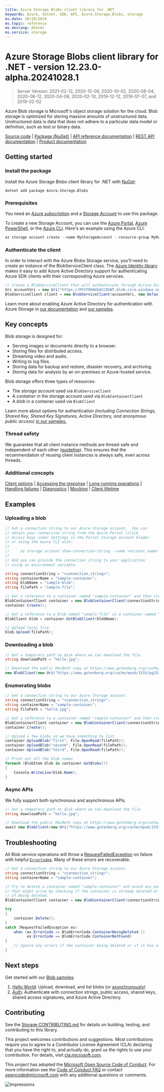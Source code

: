```yaml
---
title: Azure Storage Blobs client library for .NET
keywords: Azure, dotnet, SDK, API, Azure.Storage.Blobs, storage
ms.date: 10/28/2024
ms.topic: reference
ms.devlang: dotnet
ms.service: storage
---
```

# Azure Storage Blobs client library for .NET - version 12.23.0-alpha.20241028.1 


> Server Version: 2021-02-12, 2020-12-06, 2020-10-02, 2020-08-04, 2020-06-12, 2020-04-08, 2020-02-10, 2019-12-12, 2019-07-07, and 2019-02-02

Azure Blob storage is Microsoft's object storage solution for the cloud. Blob
storage is optimized for storing massive amounts of unstructured data.
Unstructured data is data that does not adhere to a particular data model or
definition, such as text or binary data.

[Source code][source] | [Package (NuGet)][package] | [API reference documentation][docs] | [REST API documentation][rest_docs] | [Product documentation][product_docs]

## Getting started

### Install the package

Install the Azure Storage Blobs client library for .NET with [NuGet][nuget]:

```dotnetcli
dotnet add package Azure.Storage.Blobs
```

### Prerequisites

You need an [Azure subscription][azure_sub] and a
[Storage Account][storage_account_docs] to use this package.

To create a new Storage Account, you can use the [Azure Portal][storage_account_create_portal],
[Azure PowerShell][storage_account_create_ps], or the [Azure CLI][storage_account_create_cli].
Here's an example using the Azure CLI:

```Powershell
az storage account create --name MyStorageAccount --resource-group MyResourceGroup --location westus --sku Standard_LRS
```

### Authenticate the client

In order to interact with the Azure Blobs Storage service, you'll need to create an instance of the BlobServiceClient class.  The [Azure Identity library][identity] makes it easy to add Azure Active Directory support for authenticating Azure SDK clients with their corresponding Azure services.

```C# Snippet:SampleSnippetsBlob_Auth
// Create a BlobServiceClient that will authenticate through Active Directory
Uri accountUri = new Uri("https://MYSTORAGEACCOUNT.blob.core.windows.net/");
BlobServiceClient client = new BlobServiceClient(accountUri, new DefaultAzureCredential());
```

Learn more about enabling Azure Active Directory for authentication with Azure Storage in [our documentation][storage_ad] and [our samples](#next-steps).

## Key concepts

Blob storage is designed for:

- Serving images or documents directly to a browser.
- Storing files for distributed access.
- Streaming video and audio.
- Writing to log files.
- Storing data for backup and restore, disaster recovery, and archiving.
- Storing data for analysis by an on-premises or Azure-hosted service.

Blob storage offers three types of resources:

- The _storage account_ used via `BlobServiceClient`
- A _container_ in the storage account used via `BlobContainerClient`
- A _blob_ in a container used via `BlobClient`

Learn more about options for authentication _(including Connection Strings, Shared Key, Shared Key Signatures, Active Directory, and anonymous public access)_ [in our samples.](https://github.com/Azure/azure-sdk-for-net/blob/main/sdk/storage/Azure.Storage.Blobs/samples/Sample02_Auth.cs)

### Thread safety
We guarantee that all client instance methods are thread-safe and independent of each other ([guideline](https://azure.github.io/azure-sdk/dotnet_introduction.html#dotnet-service-methods-thread-safety)). This ensures that the recommendation of reusing client instances is always safe, even across threads.

### Additional concepts
<!-- CLIENT COMMON BAR -->
[Client options](https://github.com/Azure/azure-sdk-for-net/blob/main/sdk/core/Azure.Core/README.md#configuring-service-clients-using-clientoptions) |
[Accessing the response](https://github.com/Azure/azure-sdk-for-net/blob/main/sdk/core/Azure.Core/README.md#accessing-http-response-details-using-responset) |
[Long-running operations](https://github.com/Azure/azure-sdk-for-net/blob/main/sdk/core/Azure.Core/README.md#consuming-long-running-operations-using-operationt) |
[Handling failures](https://github.com/Azure/azure-sdk-for-net/blob/main/sdk/core/Azure.Core/README.md#reporting-errors-requestfailedexception) |
[Diagnostics](https://github.com/Azure/azure-sdk-for-net/blob/main/sdk/core/Azure.Core/samples/Diagnostics.md) |
[Mocking](https://learn.microsoft.com/dotnet/azure/sdk/unit-testing-mocking) |
[Client lifetime](https://devblogs.microsoft.com/azure-sdk/lifetime-management-and-thread-safety-guarantees-of-azure-sdk-net-clients/)
<!-- CLIENT COMMON BAR -->

## Examples

### Uploading a blob

```C# Snippet:SampleSnippetsBlob_Upload
// Get a connection string to our Azure Storage account.  You can
// obtain your connection string from the Azure Portal (click
// Access Keys under Settings in the Portal Storage account blade)
// or using the Azure CLI with:
//
//     az storage account show-connection-string --name <account_name> --resource-group <resource_group>
//
// And you can provide the connection string to your application
// using an environment variable.

string connectionString = "<connection_string>";
string containerName = "sample-container";
string blobName = "sample-blob";
string filePath = "sample-file";

// Get a reference to a container named "sample-container" and then create it
BlobContainerClient container = new BlobContainerClient(connectionString, containerName);
container.Create();

// Get a reference to a blob named "sample-file" in a container named "sample-container"
BlobClient blob = container.GetBlobClient(blobName);

// Upload local file
blob.Upload(filePath);
```

### Downloading a blob

```C# Snippet:SampleSnippetsBlob_Download
// Get a temporary path on disk where we can download the file
string downloadPath = "hello.jpg";

// Download the public MacBeth copy at https://www.gutenberg.org/cache/epub/1533/pg1533.txt
new BlobClient(new Uri("https://www.gutenberg.org/cache/epub/1533/pg1533.txt")).DownloadTo(downloadPath);
```

### Enumerating blobs

```C# Snippet:SampleSnippetsBlob_List
// Get a connection string to our Azure Storage account.
string connectionString = "<connection_string>";
string containerName = "sample-container";
string filePath = "hello.jpg";

// Get a reference to a container named "sample-container" and then create it
BlobContainerClient container = new BlobContainerClient(connectionString, containerName);
container.Create();

// Upload a few blobs so we have something to list
container.UploadBlob("first", File.OpenRead(filePath));
container.UploadBlob("second", File.OpenRead(filePath));
container.UploadBlob("third", File.OpenRead(filePath));

// Print out all the blob names
foreach (BlobItem blob in container.GetBlobs())
{
    Console.WriteLine(blob.Name);
}
```

### Async APIs

We fully support both synchronous and asynchronous APIs.
```C# Snippet:SampleSnippetsBlob_Async
// Get a temporary path on disk where we can download the file
string downloadPath = "hello.jpg";

// Download the public MacBeth copy at https://www.gutenberg.org/cache/epub/1533/pg1533.txt
await new BlobClient(new Uri("https://www.gutenberg.org/cache/epub/1533/pg1533.txt")).DownloadToAsync(downloadPath);
```

## Troubleshooting

All Blob service operations will throw a
[RequestFailedException][RequestFailedException] on failure with
helpful [`ErrorCode`s][error_codes].  Many of these errors are recoverable.

```C# Snippet:SampleSnippetsBlob_Troubleshooting
// Get a connection string to our Azure Storage account.
string connectionString = "<connection_string>";
string containerName = "sample-container";

// Try to delete a container named "sample-container" and avoid any potential race conditions
// that might arise by checking if the container is already deleted or is in the process
// of being deleted.
BlobContainerClient container = new BlobContainerClient(connectionString, containerName);

try
{
    container.Delete();
}
catch (RequestFailedException ex)
    when (ex.ErrorCode == BlobErrorCode.ContainerBeingDeleted ||
          ex.ErrorCode == BlobErrorCode.ContainerNotFound)
{
    // Ignore any errors if the container being deleted or if it has already been deleted
}
```

## Next steps

Get started with our [Blob samples][samples]:

1. [Hello World](https://github.com/Azure/azure-sdk-for-net/blob/main/sdk/storage/Azure.Storage.Blobs/samples/Sample01a_HelloWorld.cs): Upload, download, and list blobs (or [asynchronously](https://github.com/Azure/azure-sdk-for-net/blob/main/sdk/storage/Azure.Storage.Blobs/samples/Sample01b_HelloWorldAsync.cs))
2. [Auth](https://github.com/Azure/azure-sdk-for-net/blob/main/sdk/storage/Azure.Storage.Blobs/samples/Sample02_Auth.cs): Authenticate with connection strings, public access, shared keys, shared access signatures, and Azure Active Directory.

## Contributing

See the [Storage CONTRIBUTING.md][storage_contrib] for details on building,
testing, and contributing to this library.

This project welcomes contributions and suggestions.  Most contributions require
you to agree to a Contributor License Agreement (CLA) declaring that you have
the right to, and actually do, grant us the rights to use your contribution. For
details, visit [cla.microsoft.com][cla].

This project has adopted the [Microsoft Open Source Code of Conduct][coc].
For more information see the [Code of Conduct FAQ][coc_faq]
or contact [opencode@microsoft.com][coc_contact] with any
additional questions or comments.

![Impressions](https://azure-sdk-impressions.azurewebsites.net/api/impressions/azure-sdk-for-net%2Fsdk%2Fstorage%2FAzure.Storage.Blobs%2FREADME.png)

<!-- LINKS -->
[source]: https://github.com/Azure/azure-sdk-for-net/tree/main/sdk/storage/Azure.Storage.Blobs/src
[package]: https://www.nuget.org/packages/Azure.Storage.Blobs/
[docs]: /dotnet/api/azure.storage.blobs
[rest_docs]: /rest/api/storageservices/blob-service-rest-api
[product_docs]: /azure/storage/blobs/storage-blobs-overview
[nuget]: https://www.nuget.org/
[storage_account_docs]: /azure/storage/common/storage-account-overview
[storage_account_create_ps]: /azure/storage/common/storage-quickstart-create-account?tabs=azure-powershell
[storage_account_create_cli]: /azure/storage/common/storage-quickstart-create-account?tabs=azure-cli
[storage_account_create_portal]: /azure/storage/common/storage-quickstart-create-account?tabs=azure-portal
[azure_cli]: /cli/azure
[azure_sub]: https://azure.microsoft.com/free/dotnet/
[identity]: https://github.com/Azure/azure-sdk-for-net/tree/main/sdk/identity/Azure.Identity/README.md
[storage_ad]: /azure/storage/common/storage-auth-aad
[storage_ad_sample]: samples/Sample02c_Auth_ActiveDirectory.cs
[RequestFailedException]: https://github.com/Azure/azure-sdk-for-net/tree/main/sdk/core/Azure.Core/src/RequestFailedException.cs
[error_codes]: /rest/api/storageservices/blob-service-error-codes
[samples]: https://github.com/Azure/azure-sdk-for-net/blob/main/sdk/storage/Azure.Storage.Blobs/samples/
[storage_contrib]: https://github.com/Azure/azure-sdk-for-net/blob/main/sdk/storage/CONTRIBUTING.md
[cla]: https://cla.microsoft.com
[coc]: https://opensource.microsoft.com/codeofconduct/
[coc_faq]: https://opensource.microsoft.com/codeofconduct/faq/
[coc_contact]: mailto:opencode@microsoft.com

